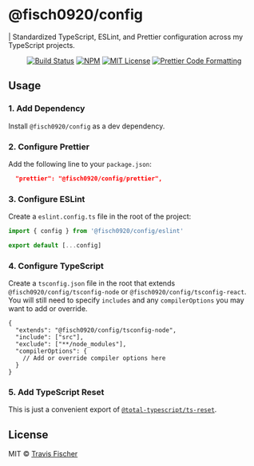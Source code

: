 # @fisch0920/config

| Standardized TypeScript, ESLint, and Prettier configuration across my TypeScript projects.

<p align="center">
  <a href="https://github.com/transitive-bullshit/config/actions/workflows/main.yml"><img alt="Build Status" src="https://github.com/transitive-bullshit/config/actions/workflows/main.yml/badge.svg" /></a>
  <a href="https://www.npmjs.com/package/@fisch0920/config"><img alt="NPM" src="https://img.shields.io/npm/v/@fisch0920/config.svg" /></a>
  <a href="https://github.com/transitive-bullshit/config/blob/main/license"><img alt="MIT License" src="https://img.shields.io/badge/license-MIT-blue" /></a>
  <a href="https://prettier.io"><img alt="Prettier Code Formatting" src="https://img.shields.io/badge/code_style-prettier-brightgreen.svg" /></a>
</p>

## Usage

### 1. Add Dependency

Install `@fisch0920/config` as a dev dependency.

### 2. Configure Prettier

Add the following line to your `package.json`:

```json
  "prettier": "@fisch0920/config/prettier",
```

### 3. Configure ESLint

Create a `eslint.config.ts` file in the root of the project:

```js
import { config } from '@fisch0920/config/eslint'

export default [...config]
```

### 4. Configure TypeScript

Create a `tsconfig.json` file in the root that extends `@fisch0920/config/tsconfig-node` or `@fisch0920/config/tsconfig-react`. You will still need to specify `includes` and any `compilerOptions` you may want to add or override.

```jsonc
{
  "extends": "@fisch0920/config/tsconfig-node",
  "include": ["src"],
  "exclude": ["**/node_modules"],
  "compilerOptions": {
    // Add or override compiler options here
  }
}
```

### 5. Add TypeScript Reset

This is just a convenient export of [`@total-typescript/ts-reset`](https://www.totaltypescript.com/ts-reset).

## License

MIT © [Travis Fischer](https://x.com/transitive_bs)
